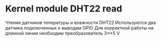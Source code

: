 # Kernel module DHT22 read

Чтение датчиков тепературы и влажности DHT22
Используются два датчика подключенных к выводам GPIO
Для корректной работы на длинной линии необходим преобразователь 3<->5 V 
